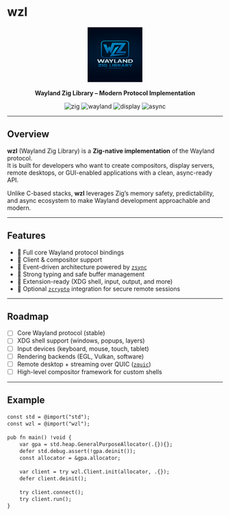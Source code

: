 # wzl

<div align="center">
  <img src="assets/icons/wzl.png" alt="wzl icon" width="128" height="128">

**Wayland Zig Library – Modern Protocol Implementation**

![zig](https://img.shields.io/badge/Zig-v0.16-yellow?logo=zig)
![wayland](https://img.shields.io/badge/Wayland-Protocol-blue?logo=wayland)
![display](https://img.shields.io/badge/Display-Server-orange?logo=gnome)
![async](https://img.shields.io/badge/Async-zsync-green)

</div>

---

## Overview

**wzl** (Wayland Zig Library) is a **Zig-native implementation** of the Wayland protocol.  
It is built for developers who want to create compositors, display servers, remote desktops, or GUI-enabled applications with a clean, async-ready API.

Unlike C-based stacks, **wzl** leverages Zig’s memory safety, predictability, and async ecosystem to make Wayland development approachable and modern.

---

## Features

- 🔹 Full core Wayland protocol bindings  
- 🔹 Client & compositor support  
- 🔹 Event-driven architecture powered by [`zsync`](https://github.com/ghostkellz/zsync)  
- 🔹 Strong typing and safe buffer management  
- 🔹 Extension-ready (XDG shell, input, output, and more)  
- 🔹 Optional [`zcrypto`](https://github.com/ghostkellz/zcrypto) integration for secure remote sessions  

---

## Roadmap

- [ ] Core Wayland protocol (stable)  
- [ ] XDG shell support (windows, popups, layers)  
- [ ] Input devices (keyboard, mouse, touch, tablet)  
- [ ] Rendering backends (EGL, Vulkan, software)  
- [ ] Remote desktop + streaming over QUIC ([`zquic`](https://github.com/ghostkellz/zquic))  
- [ ] High-level compositor framework for custom shells  

---

## Example

```zig
const std = @import("std");
const wzl = @import("wzl");

pub fn main() !void {
    var gpa = std.heap.GeneralPurposeAllocator(.{}){};
    defer std.debug.assert(!gpa.deinit());
    const allocator = &gpa.allocator;

    var client = try wzl.Client.init(allocator, .{});
    defer client.deinit();

    try client.connect();
    try client.run();
}


